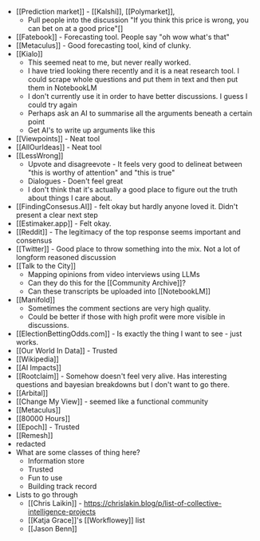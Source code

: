 - [[Prediction market]] - [[Kalshi]], [[Polymarket]],
  - Pull people into the discussion "If you think this price is wrong, you can bet on at a good price"[]
- [[Fatebook]] - Forecasting tool. People say "oh wow what's that"
- [[Metaculus]] - Good forecasting tool, kind of clunky.
- [[Kialo]]
  - This seemed neat to me, but never really worked.
  - I have tried looking there recently and it is a neat research tool. I could scrape whole questions and put them in text and then put them in NotebookLM
  - I don't currently use it in order to have better discussions. I guess I could try again
  - Perhaps ask an AI to summarise all the arguments beneath a certain point
  - Get AI's to write up arguments like this
- [[Viewpoints]] - Neat tool
- [[AllOurIdeas]] - Neat tool
- [[LessWrong]]
  - Upvote and disagreevote - It feels very good to delineat between "this is worthy of attention" and "this is true"
  - Dialogues - Doen't feel great
  - I don't think that it's actually a good place to figure out the truth about things I care about.
- [[FindingConsesus.AI]] - felt okay but hardly anyone loved it. Didn't present a clear next step
- [[Estimaker.app]] - Felt okay.
- [[Reddit]] - The legitimacy of the top response seems important and consensus
- [[Twitter]] - Good place to throw something into the mix. Not a lot of longform reasoned discussion
- [[Talk to the City]]
  - Mapping opinions from video interviews using LLMs
  - Can they do this for the [[Community Archive]]?
  - Can these transcripts be uploaded into [[NotebookLM]]
- [[Manifold]]
  - Sometimes the comment sections are very high quality.
  - Could be better if those with high profit were more visible in discussions.
- [[ElectionBettingOdds.com]] - Is exactly the thing I want to see - just works.
- [[Our World In Data]] - Trusted
- [[Wikipedia]]
- [[AI Impacts]]
- [[Rootclaim]] - Somehow doesn't feel very alive. Has interesting questions and bayesian breakdowns but I don't want to go there.
- [[Arbital]]
- [[Change My View]] - seemed like a functional community
- [[Metaculus]]
- [[80000 Hours]]
- [[Epoch]] - Trusted
- [[Remesh]]
- redacted
- What are some classes of thing here?
  - Information store
  - Trusted
  - Fun to use
  - Building track record
- Lists to go through
  - [[Chris Laikin]] - https://chrislakin.blog/p/list-of-collective-intelligence-projects
  - [[Katja Grace]]'s [[Workflowey]] list
  - [[Jason Benn]]
